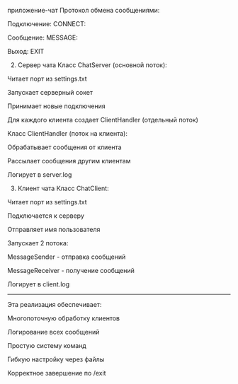 приложение-чат
Протокол обмена сообщениями:

Подключение: CONNECT:<username>

Сообщение: MESSAGE:<text>

Выход: EXIT

2. Сервер чата
Класс ChatServer (основной поток):

Читает порт из settings.txt

Запускает серверный сокет

Принимает новые подключения

Для каждого клиента создает ClientHandler (отдельный поток)

Класс ClientHandler (поток на клиента):

Обрабатывает сообщения от клиента

Рассылает сообщения другим клиентам

Логирует в server.log

3. Клиент чата
Класс ChatClient:

Читает порт из settings.txt

Подключается к серверу

Отправляет имя пользователя

Запускает 2 потока:

MessageSender - отправка сообщений

MessageReceiver - получение сообщений

Логирует в client.log

***
Эта реализация обеспечивает:

Многопоточную обработку клиентов

Логирование всех сообщений

Простую систему команд

Гибкую настройку через файлы

Корректное завершение по /exit
